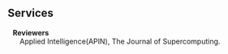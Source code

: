 ## Services

<h4 style="margin:0 10px 0;">Reviewers</h4>

<ul style="margin:0 0 5px;">
  Applied Intelligence(APIN), The Journal of Supercomputing.
</ul>